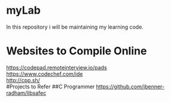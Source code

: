 # myLab
In this repository i will be maintaining my learning code.
# Websites to Compile Online
https://codepad.remoteinterview.io/pads<br>
https://www.codechef.com/ide<br>
http://cpp.sh/<br>
#Projects to Refer
##C Programmer
https://github.com/jbenner-radham/libsafec<br>
